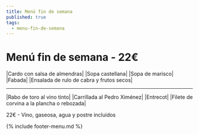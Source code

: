 ```yaml
---
title: Menú fin de semana
published: true
tags:
  - menu-fin-de-semana
---
```


# Menú fin de semana - 22€

|Cardo con salsa de almendras|
|Sopa castellana|
|Sopa de marisco|
|Fabada|
|Ensalada de rulo de cabra y frutos secos|

------

|Rabo de toro al vino tinto|
|Carrillada al Pedro Ximénez|
|Entrecot|
|Filete de corvina a la plancha o rebozada|


22€ - Vino, gaseosa, agua y postre incluidos

{% include footer-menu.md %}
